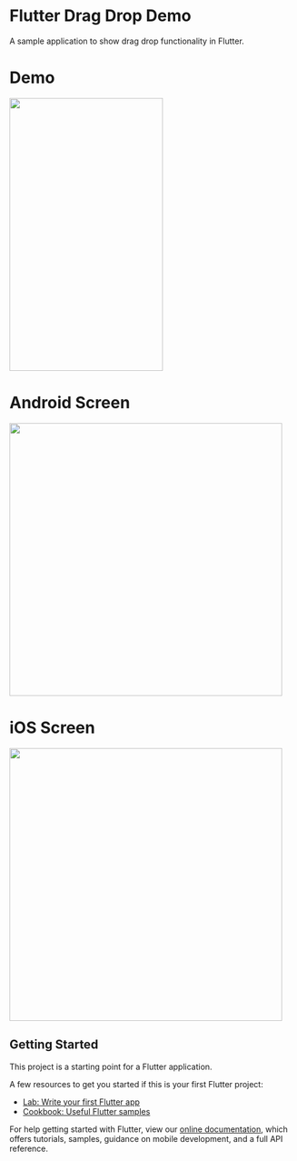 # Flutter Drag Drop Demo

A sample application to show drag drop functionality in Flutter.

# Demo
<img height="480px" width="270px" src="https://github.com/flutter-devs/flutter_dragdrop_demo/blob/master/screens/demo.gif">



# Android Screen
<img height="480px" src="https://github.com/flutter-devs/flutter_dragdrop_demo/blob/master/screens/android1.png"> 


# iOS Screen
<img height="480px" src="https://github.com/flutter-devs/flutter_dragdrop_demo/blob/master/screens/iphone1.png">


## Getting Started

This project is a starting point for a Flutter application.

A few resources to get you started if this is your first Flutter project:

- [Lab: Write your first Flutter app](https://flutter.dev/docs/get-started/codelab)
- [Cookbook: Useful Flutter samples](https://flutter.dev/docs/cookbook)

For help getting started with Flutter, view our 
[online documentation](https://flutter.dev/docs), which offers tutorials, 
samples, guidance on mobile development, and a full API reference.
